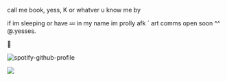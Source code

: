 
call me book, yess, K  or whatver u know me by

if im sleeping or have 💤 in my name
im prolly afk
´
art comms open soon ^^ @.yesses.

🫧


![spotify-github-profile](https://spotify-github-profile.kittinanx.com/api/view?uid=31y6w4ujalx3wowyoazvrmnxa4qi&cover_image=true&theme=novatorem&show_offline=false&background_color=121212&interchange=false&bar_color=707070&bar_color_cover=true)


![](https://komarev.com/ghpvc/?username=yess-es&style=platic-square&label=visitors) 


